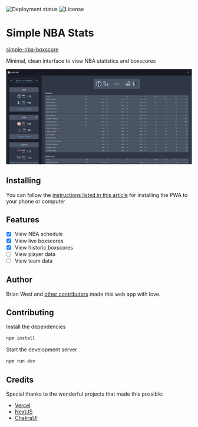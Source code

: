 ![Deployment status](https://img.shields.io/github/deployments/westbrian/nba-boxscore-app/production?label=vercel&logo=vercel&logoColor=white)
![License](https://img.shields.io/github/license/westbrian/nba-boxscore-app)

# Simple NBA Stats

[simple-nba-boxscore](https://simple-nba-boxscore.vercel.app/)

Minimal, clean interface to view NBA statistics and boxscores

![app screenshot](https://github.com/WestBrian/nba-boxscore-app/blob/main/screen_shot.png?raw=true)

## Installing

You can follow the [instructions listed in this article](https://mobilesyrup.com/2020/05/24/how-install-progressive-web-app-pwa-android-ios-pc-mac/) for installing the PWA to your phone or computer

## Features

- [x] View NBA schedule
- [x] View live boxscores
- [x] View historic boxscores
- [ ] View player data
- [ ] View team data

## Author

Brian West and [other contributors](https://github.com/WestBrian/wdywfd/graphs/contributors) made this web app with love.

## Contributing

Install the dependencies

```sh
npm install
```

Start the development server

```sh
npm run dev
```

## Credits

Special thanks to the wonderful projects that made this possible:

- [Vercel](https://vercel.com/)
- [NextJS](https://nextjs.org/)
- [ChakraUI](https://chakra-ui.com/)
